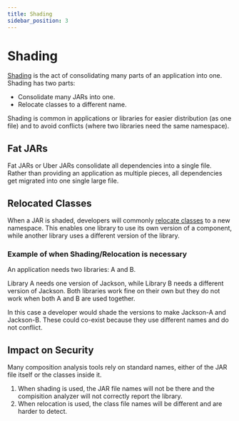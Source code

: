 ```yaml
---
title: Shading
sidebar_position: 3
---
```


# Shading

[Shading](https://maven.apache.org/plugins/maven-shade-plugin/) is the act of consolidating many parts of an application into one. Shading has two parts:

 * Consolidate many JARs into one.
 * Relocate classes to a different name.

Shading is common in applications or libraries for easier distribution (as one file) and to avoid conflicts (where two libraries need the same namespace).

## Fat JARs

Fat JARs or Uber JARs consolidate all dependencies into a single file. Rather than providing an application as multiple pieces, all dependencies get migrated into one single large file.

## Relocated Classes

When a JAR is shaded, developers will commonly [relocate classes](https://maven.apache.org/plugins/maven-shade-plugin/examples/class-relocation.html) to a new namespace. This enables one library to use its own version of a component, while another library uses a different version of the library.

### Example of when Shading/Relocation is necessary

An application needs two libraries: A and B.

Library A needs one version of Jackson, while Library B needs a different version of Jackson. Both libraries work fine on their own but they do not work when both A and B are used together.

In this case a developer would shade the versions to make Jackson-A and Jackson-B. These could co-exist because they use different names and do not conflict.

## Impact on Security

Many composition analysis tools rely on standard names, either of the JAR file itself or the classes inside it.

 1. When shading is used, the JAR file names will not be there and the compisition analyzer will not correctly report the library.
 2. When relocation is used, the class file names will be different and are harder to detect.